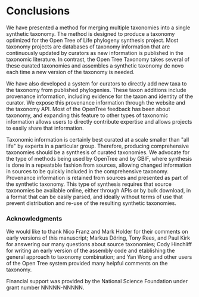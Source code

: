 
# Conclusions

We have presented a method for merging multiple taxonomies into a single
synthetic taxonomy. The method is designed to produce a taxonomy optimized for
the Open Tree of Life phylogeny synthesis project. Most taxonomy projects are
databases of taxonomy information that are continuously updated by curators as
new information is published in the taxonomic literature. In contrast, the Open
Tree Taxonomy takes several of these curated taxonomies and assembles a synthetic
taxonomy de novo each time a new version of the taxonomy is needed.

We have also developed a system for curators to directly add new taxa to the
taxonomy from published phylogenies. These taxon additions include provenance
information, including evidence for the taxon and identity of the curator. We
expose this provenance information through the website and the taxonomy API.
Most of the OpenTree feedback has been about taxonomy, and expanding this
feature to other types of taxonomic information allows users to directly
contribute expertise and allows projects to easily share that information.

Taxonomic information is certainly best curated at a scale smaller than "all
life" by experts in a particular group. Therefore, producing comprehensive
taxonomies should be a synthesis of curated taxonomies. We advocate for the type
of methods being used by OpenTree and by GBIF, where synthesis is done in a
repeatable fashion from sources, allowing changed information in sources to be
quickly included in the comprehensive taxonomy. Provenance information is
retained from sources and presented as part of the synthetic taxonomy. This type
of synthesis requires that source taxonomies be available online, either through
APIs or by bulk download, in a format that can be easily parsed, and ideally
without terms of use that prevent distribution and re-use of the resulting
synthetic taxonomies.    

### Acknowledgments

We would like to thank Nico Franz and Mark Holder for their comments
on early versions of this manuscript; Markus Döring, Tony Rees, and
Paul Kirk for answering our many questions about source taxonomies;
Cody Hinchliff for writing an early version of the assembly code and
etablishing the general approach to taxonomy combination; and Yan Wong
and other users of the Open Tree system provided many helpful comments
on the taxonomy.

Financial support was provided by the National Science Foundation
under grant number NNNNN-NNNNN.

